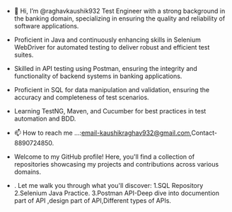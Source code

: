 - 👋 Hi, I’m @raghavkaushik932 Test Engineer with a strong background in the banking domain, specializing in ensuring the quality and reliability of software applications.
- Proficient in Java and continuously enhancing skills in Selenium WebDriver for automated testing to deliver robust and efficient test suites.
- Skilled in API testing using Postman, ensuring the integrity and functionality of backend systems in banking applications.
- Proficient in SQL for data manipulation and validation, ensuring the accuracy and completeness of test scenarios.
- Learning TestNG, Maven, and Cucumber for best practices in test automation and BDD. 

- 📫 How to reach me ...:email-kaushikraghav932@gmail.com,Contact-8890724850.
- Welcome to my GitHub profile! Here, you'll find a collection of repositories showcasing my projects and contributions across various domains.
- . Let me walk you through what you'll discover:
1.SQL Repository
2.Selenium Java Practice.
3.Postman API-Deep dive into documention part of API ,design part of API,Different types of APIs. 



